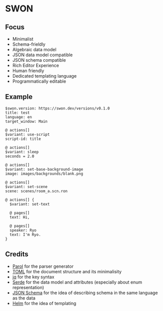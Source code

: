 # SWON

## Focus

- Minimalist
- Schema-frieldly
- Algebraic data model
- JSON data model compatible
- JSON schema compatible
- Rich Editor Experience
- Human friendly
- Dedicated templating language
- Programmatically editable

## Example

```swon
$swon.version: https://swon.dev/versions/v0.1.0
title: test
language: en
target_window: Main

@ actions[]
$variant: use-script
script-id: title

@ actions[]
$variant: sleep
seconds = 2.0

@ actions[]
$variant: set-base-background-image
image: images/backgrounds/blank.png

@ actions[]
$variant: set-scene
scene: scenes/room_a.scn.ron

@ actions[] {
  $variant: set-text

  @ pages[]
  text: Hi,

  @ pages[]
  speaker: Ryo
  text: I'm Ryo.
}
```

## Credits

- [Parol](https://github.com/jsinger67/parol) for the parser generator
- [TOML](https://toml.io) for the document structure and its minimalisity
- [jq](https://jqlang.github.io/jq/) for the key syntax
- [Serde](https://serde.rs/) for the data model and attributes (especially about enum representation)
- [JSON Schema](https://json-schema.org) for the idea of describing schema in the same language as the data
- [Helm](https://helm.sh) for the idea of templating
